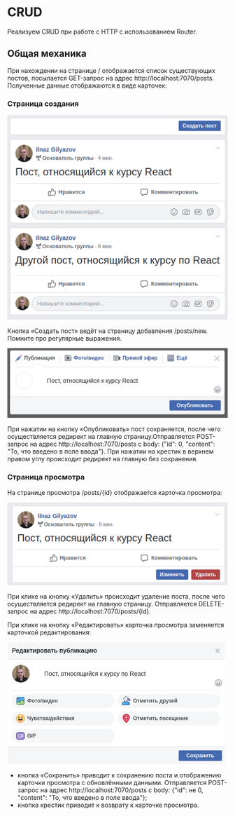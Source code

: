 # CRUD

Реализуем CRUD при работе с HTTP с использованием Router.

## Общая механика

При нахождении на странице / отображается список существующих постов, посылается GET-запрос на адрес http://localhost:7070/posts. Полученные данные отображаются в виде карточек:

### Страница создания

![main](public/main.png)

Кнопка «Создать пост» ведёт на страницу добавления /posts/new. Помните про регулярные выражения.

![new post](public/new.png)

При нажатии на кнопку «Опубликовать» пост сохраняется, после чего осуществляется редирект на главную страницу.Отправляется POST-запрос на адрес http://localhost:7070/posts с body: {"id": 0, "content": "То, что введено в поле ввода"}. При нажатии на крестик в верхнем правом углу происходит редирект на главную без сохранения.

### Страница просмотра

На странице просмотра /posts/{id} отображается карточка просмотра:

![view post](public/view.png)

При клике на кнопку «Удалить» происходит удаление поста, после чего осуществляется редирект на главную страницу. Отправляется DELETE-запрос на адрес http://localhost:7070/posts/{id}.

При клике на кнопку «Редактировать» карточка просмотра заменяется карточкой редактирования:

![edit post](public/edit.png)

-  кнопка «Сохранить» приводит к сохранению поста и отображению карточки просмотра с обновлёнными данными. Отправляется POST-запрос на адрес http://localhost:7070/posts с body: {"id": не 0, "content": "То, что введено в поле ввода"};
-  кнопка крестик приводит к возврату к карточке просмотра.
